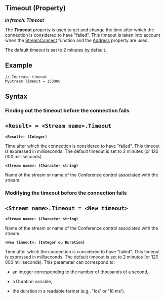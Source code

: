 


## Timeout (Property)

***In french: Timeout***
	



<a name="XUse"></a>
<a name="Use"></a>
<a name="description"></a>
The **Timeout** property is used to get and change the time after which the connection is considered to have "failed". This timeout is taken into account when the [StreamConnect](../WDLang3/3039008.md) function and the [Address](../Proprietes/2510017.md) property are used.

The default timeout is set to 2 minutes by default.
<a name="Example1"></a>
<a name="sample_code"></a>

## Example


```wl
// Increase timeout
MyStream.Timeout = 150000
```

<a name="XSYNTAX"></a>
<a name="SYNTAX1"></a>

## Syntax

### Finding out the timeout before the connection fails

`<Result> = <Stream name>.Timeout`
---

**`<Result>: (Integer)`**

Time after which the connection is considered to have "failed". This timeout is expressed in milliseconds. The default timeout is set to 2 minutes (or 120 000 milliseconds).

**`<Stream name>: (Character string)`**

Name of the stream or name of the Conference control associated with the stream.  


<a name="SYNTAX2"></a>

### Modifying the timeout before the connection fails

`<Stream name>.Timeout = <New timeout>`
---

**`<Stream name>: (Character string)`**

Name of the stream or name of the Conference control associated with the stream.

**`<New timeout>: (Integer ou Duration)`**

Time after which the connection is considered to have "failed". This timeout is expressed in milliseconds. The default timeout is set to 2 minutes (or 120 000 milliseconds). This parameter can correspond to: 

- an integer corresponding to the number of thousands of a second,

- a Duration variable,

- the duration in a readable format (e.g., '1cs' or '10 ms'). 







